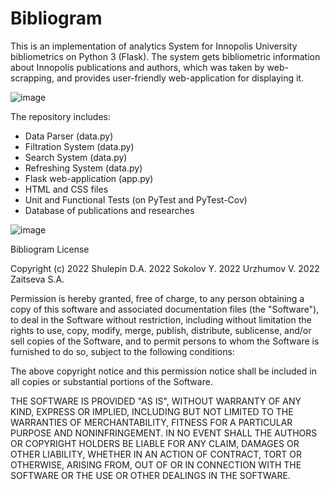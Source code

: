 # Bibliogram
This is an implementation of analytics System for Innopolis University bibliometrics on Python 3 (Flask). The system gets bibliometric information about Innopolis publications and authors, which was taken by web-scrapping, and provides user-friendly web-application for displaying it.

![image](https://user-images.githubusercontent.com/71354878/175934950-7f2f0916-3249-4b82-9e06-be49c38f542f.png)

The repository includes:

- Data Parser (data.py)
- Filtration System (data.py)
- Search System (data.py)
- Refreshing System (data.py)
- Flask web-application (app.py)
- HTML and CSS files
- Unit and Functional Tests (on PyTest and PyTest-Cov)
- Database of publications and researches

![image](https://user-images.githubusercontent.com/71354878/175936571-aa44bd08-656b-4b65-ab17-3792be6b6d04.png)

Bibliogram License

Copyright (c) 2022 Shulepin D.A.
              2022 Sokolov Y.
              2022 Urzhumov V.
              2022 Zaitseva S.A.

Permission is hereby granted, free of charge, to any person obtaining a copy
of this software and associated documentation files (the "Software"), to deal
in the Software without restriction, including without limitation the rights
to use, copy, modify, merge, publish, distribute, sublicense, and/or sell
copies of the Software, and to permit persons to whom the Software is
furnished to do so, subject to the following conditions:

The above copyright notice and this permission notice shall be included in all
copies or substantial portions of the Software.

THE SOFTWARE IS PROVIDED "AS IS", WITHOUT WARRANTY OF ANY KIND, EXPRESS OR
IMPLIED, INCLUDING BUT NOT LIMITED TO THE WARRANTIES OF MERCHANTABILITY,
FITNESS FOR A PARTICULAR PURPOSE AND NONINFRINGEMENT. IN NO EVENT SHALL THE
AUTHORS OR COPYRIGHT HOLDERS BE LIABLE FOR ANY CLAIM, DAMAGES OR OTHER
LIABILITY, WHETHER IN AN ACTION OF CONTRACT, TORT OR OTHERWISE, ARISING FROM,
OUT OF OR IN CONNECTION WITH THE SOFTWARE OR THE USE OR OTHER DEALINGS IN THE
SOFTWARE.
